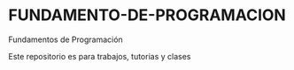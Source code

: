 # FUNDAMENTO-DE-PROGRAMACION
Fundamentos de Programación  

Este repositorio es para trabajos, tutorias y clases
